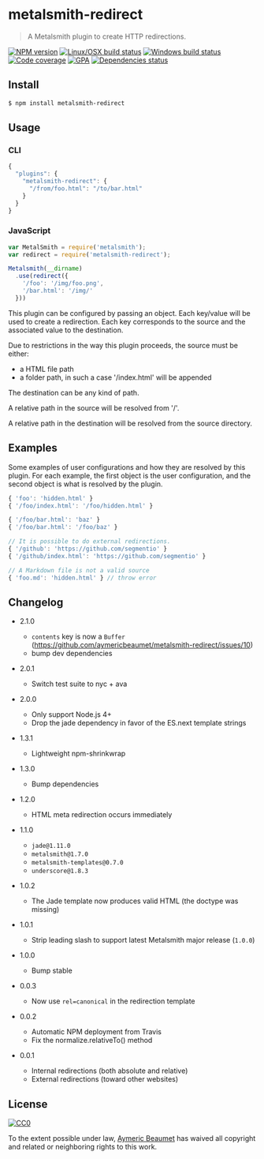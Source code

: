 # metalsmith-redirect

> A Metalsmith plugin to create HTTP redirections.

[![NPM version](https://img.shields.io/npm/v/metalsmith-redirect.svg?style=flat&label=npm)](https://www.npmjs.com/package/metalsmith-redirect)
[![Linux/OSX build status](https://img.shields.io/travis/aymericbeaumet/metalsmith-redirect/master.svg?style=flat&label=linux/osx)](https://travis-ci.org/aymericbeaumet/metalsmith-redirect)
[![Windows build status](https://img.shields.io/appveyor/ci/aymericbeaumet/metalsmith-redirect/master.svg?style=flat&label=windows)](https://ci.appveyor.com/project/aymericbeaumet/metalsmith-redirect)
[![Code coverage](https://img.shields.io/codeclimate/coverage/github/aymericbeaumet/metalsmith-redirect.svg?style=flat&label=coverage)](https://codeclimate.com/github/aymericbeaumet/metalsmith-redirect)
[![GPA](https://img.shields.io/codeclimate/github/aymericbeaumet/metalsmith-redirect.svg?style=flat&label=gpa)](https://codeclimate.com/github/aymericbeaumet/metalsmith-redirect)
[![Dependencies status](https://img.shields.io/david/aymericbeaumet/metalsmith-redirect.svg?style=flat&label=dependencies)](https://david-dm.org/aymericbeaumet/metalsmith-redirect)

## Install

```bash
$ npm install metalsmith-redirect
```

## Usage

### CLI

```javascript
{
  "plugins": {
    "metalsmith-redirect": {
      "/from/foo.html": "/to/bar.html"
    }
  }
}
```

### JavaScript

```javascript
var MetalSmith = require('metalsmith');
var redirect = require('metalsmith-redirect');

Metalsmith(__dirname)
  .use(redirect({
    '/foo': '/img/foo.png',
    '/bar.html': '/img/'
  }))
```

This plugin can be configured by passing an object. Each key/value will be used
to create a redirection. Each key corresponds to the source and the associated
value to the destination.

Due to restrictions in the way this plugin proceeds, the source must be either:
- a HTML file path
- a folder path, in such a case '/index.html' will be appended

The destination can be any kind of path.

A relative path in the source will be resolved from '/'.

A relative path in the destination will be resolved from the source directory.

## Examples

Some examples of user configurations and how they are resolved by this plugin.
For each example, the first object is the user configuration, and the second
object is what is resolved by the plugin.


```javascript
{ 'foo': 'hidden.html' }
{ '/foo/index.html': '/foo/hidden.html' }
```

```javascript
{ '/foo/bar.html': 'baz' }
{ '/foo/bar.html': '/foo/baz' }
```

```javascript
// It is possible to do external redirections.
{ '/github': 'https://github.com/segmentio' }
{ '/github/index.html': 'https://github.com/segmentio' }
```

```javascript
// A Markdown file is not a valid source
{ 'foo.md': 'hidden.html' } // throw error
```

## Changelog

* 2.1.0
  * `contents` key is now a `Buffer`
    (https://github.com/aymericbeaumet/metalsmith-redirect/issues/10)
  * bump dev dependencies

* 2.0.1
  * Switch test suite to nyc + ava

* 2.0.0
  * Only support Node.js 4+
  * Drop the jade dependency in favor of the ES.next template strings

* 1.3.1
  * Lightweight npm-shrinkwrap

* 1.3.0
  * Bump dependencies

* 1.2.0
  * HTML meta redirection occurs immediately

* 1.1.0
  * `jade@1.11.0`
  * `metalsmith@1.7.0`
  * `metalsmith-templates@0.7.0`
  * `underscore@1.8.3`

* 1.0.2
  * The Jade template now produces valid HTML (the doctype was missing)

* 1.0.1
  * Strip leading slash to support latest Metalsmith major release (`1.0.0`)

* 1.0.0
  * Bump stable

* 0.0.3
  * Now use `rel=canonical` in the redirection template

* 0.0.2
  * Automatic NPM deployment from Travis
  * Fix the normalize.relativeTo() method

* 0.0.1
  * Internal redirections (both absolute and relative)
  * External redirections (toward other websites)

## License

[![CC0](http://i.creativecommons.org/p/zero/1.0/88x31.png)](http://creativecommons.org/publicdomain/zero/1.0/)

To the extent possible under law, [Aymeric Beaumet](https://aymericbeaumet.com)
has waived all copyright and related or neighboring rights to this work.
